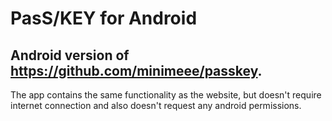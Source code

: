 # PasS/KEY for Android

## Android version of https://github.com/minimeee/passkey.

The app contains the same functionality as the website, but doesn't require internet connection and also doesn't request any android permissions.
